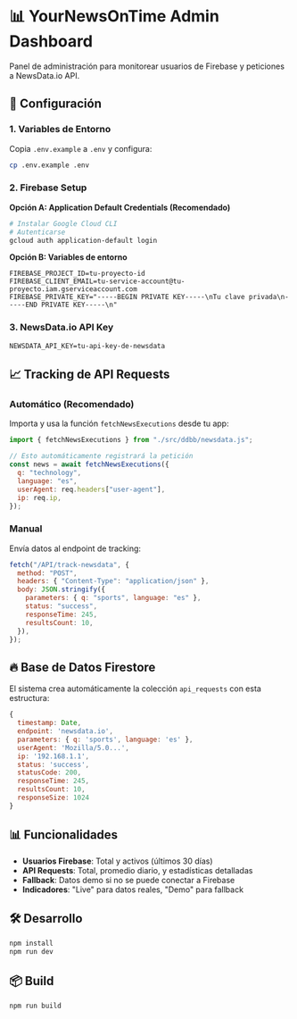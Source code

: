 # 📊 YourNewsOnTime Admin Dashboard

Panel de administración para monitorear usuarios de Firebase y peticiones a NewsData.io API.

## 🚀 Configuración

### 1. Variables de Entorno

Copia `.env.example` a `.env` y configura:

```bash
cp .env.example .env
```

### 2. Firebase Setup

**Opción A: Application Default Credentials (Recomendado)**

```bash
# Instalar Google Cloud CLI
# Autenticarse
gcloud auth application-default login
```

**Opción B: Variables de entorno**

```env
FIREBASE_PROJECT_ID=tu-proyecto-id
FIREBASE_CLIENT_EMAIL=tu-service-account@tu-proyecto.iam.gserviceaccount.com
FIREBASE_PRIVATE_KEY="-----BEGIN PRIVATE KEY-----\nTu clave privada\n-----END PRIVATE KEY-----\n"
```

### 3. NewsData.io API Key

```env
NEWSDATA_API_KEY=tu-api-key-de-newsdata
```

## 📈 Tracking de API Requests

### Automático (Recomendado)

Importa y usa la función `fetchNewsExecutions` desde tu app:

```javascript
import { fetchNewsExecutions } from "./src/ddbb/newsdata.js";

// Esto automáticamente registrará la petición
const news = await fetchNewsExecutions({
  q: "technology",
  language: "es",
  userAgent: req.headers["user-agent"],
  ip: req.ip,
});
```

### Manual

Envía datos al endpoint de tracking:

```javascript
fetch("/API/track-newsdata", {
  method: "POST",
  headers: { "Content-Type": "application/json" },
  body: JSON.stringify({
    parameters: { q: "sports", language: "es" },
    status: "success",
    responseTime: 245,
    resultsCount: 10,
  }),
});
```

## 🔥 Base de Datos Firestore

El sistema crea automáticamente la colección `api_requests` con esta estructura:

```javascript
{
  timestamp: Date,
  endpoint: 'newsdata.io',
  parameters: { q: 'sports', language: 'es' },
  userAgent: 'Mozilla/5.0...',
  ip: '192.168.1.1',
  status: 'success',
  statusCode: 200,
  responseTime: 245,
  resultsCount: 10,
  responseSize: 1024
}
```

## 📊 Funcionalidades

- **Usuarios Firebase**: Total y activos (últimos 30 días)
- **API Requests**: Total, promedio diario, y estadísticas detalladas
- **Fallback**: Datos demo si no se puede conectar a Firebase
- **Indicadores**: "Live" para datos reales, "Demo" para fallback

## 🛠️ Desarrollo

```bash
npm install
npm run dev
```

## 📦 Build

```bash
npm run build
```
